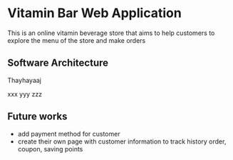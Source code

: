 # Vitamin Bar Web Application
This is an online vitamin beverage store that aims to help customers to explore the menu of the store and make orders

## Software Architecture

Thayhayaaj

xxx
yyy
zzz



## Future works
 - add payment method for customer
 - create their own page with customer information to track history order, coupon, saving points

